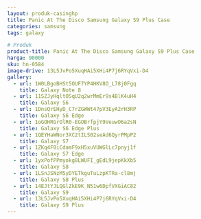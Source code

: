 ```yaml
---
layout: produk-casinghp
title: Panic At The Disco Samsung Galaxy S9 Plus Case
categories: samsung
tags: galaxy

# Produk
product-title: Panic At The Disco Samsung Galaxy S9 Plus Case
harga: 90000
sku: hn-0584
image-drive: 13L5JvPo5XuqHAi5XHi4P7j6RYqVxi-D4
gallery:
  - url: 1W0LBgoBHSt5OUF7YP4HKV8O_L78j0Fgq
    title: Galaxy Note 8
  - url: 11SZJyHqltOSqU2q2wrMmEr9s4BlK4uH4
    title: Galaxy S6
  - url: 1DnsQrEHyD_C7rZGWWt47pV3EyA2rH3RP
    title: Galaxy S6 Edge
  - url: 1oGOHRGrOlR0-EGOBrfpjY9VeuwO6a2sN
    title: Galaxy S6 Edge Plus
  - url: 1QEYHaWNor3XC2tILS02seAd6QyrPMpP2
    title: Galaxy S7
  - url: 1ZKq4F0iCdamF9xH5xuVUWGlLc7pnyj1f
    title: Galaxy S7 Edge
  - url: 1yxPofPPmyokg8LWUFI_gEdL9jepKkXb5
    title: Galaxy S8
  - url: 1LSnJSNzM5yDYETkguTuLzpKTRa-cl8mj
    title: Galaxy S8 Plus
  - url: 14EJtYJLQGlZkE9K_N51w6DpfVXGiAC82
    title: Galaxy S9
  - url: 13L5JvPo5XuqHAi5XHi4P7j6RYqVxi-D4
    title: Galaxy S9 Plus
---
```

